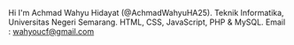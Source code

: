 Hi I'm Achmad Wahyu Hidayat (@AchmadWahyuHA25).
Teknik Informatika, Universitas Negeri Semarang.
HTML, CSS, JavaScript, PHP & MySQL.
Email : wahyoucf@gmail.com
